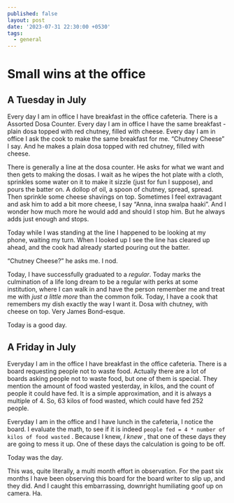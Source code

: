 ```yaml
---
published: false
layout: post
date: '2023-07-31 22:30:00 +0530'
tags:
  - general
---
```

# Small wins at the office

## A Tuesday in July

Every day I am in office I have breakfast in the office cafeteria. There is a Assorted Dosa Counter. Every day I am in office I have the same breakfast - plain dosa topped with red chutney, filled with cheese. Every day I am in office I ask the cook to make the same breakfast for me. “Chutney Cheese” I say. And he makes a plain dosa topped with red chutney, filled with cheese.

There is generally a line at the dosa counter. He asks for what we want and then gets to making the dosas. I wait as he wipes the hot plate with a cloth, sprinkles some water on it to make it sizzle (just for fun I suppose), and pours the batter on. A dollop of oil, a spoon of chutney, spread, spread. Then sprinkle some cheese shavings on top. Sometimes I feel extravagant and ask him to add a bit more cheese, I say “Anna, inna swalpa haaki”. And I wonder how much more he would add and should I stop him. But he always adds just enough and stops.

Today while I was standing at the line I happened to be looking at my phone, waiting my turn. When I looked up I see the line has cleared up ahead, and the cook had already started pouring out the batter. 

“Chutney Cheese?” he asks me. I nod.

Today, I have successfully graduated to a _regular_. Today marks the culmination of a life long dream to be a regular with perks at some institution, where I can walk in and have the person remember me and treat me with _just a little more_ than the common folk. Today, I have a cook that remembers my dish exactly the way I want it. Dosa with chutney, with cheese on top. Very James Bond-esque. 

Today is a good day.

## A Friday in July

Everyday I am in the office I have breakfast in the office cafeteria. There is a board requesting people not to waste food. Actually there are a lot of boards asking people not to waste food, but one of them is special. They mention the amount of food wasted yesterday, in kilos, and the count of people it could have fed. It is a simple approximation, and it is always a multiple of 4. So, 63 kilos of food wasted, which could have fed 252 people. 

Everyday I am in the office and I have lunch in the cafeteria, I notice the board. I evaluate the math, to see if it is indeed `people fed = 4 * number of kilos of food wasted` . Because I knew, _I knew_ , that one of these days they are going to mess it up. One of these days the calculation is going to be off.

Today was the day. 

This was, quite literally, a multi month effort in observation. For the past six months I have been observing this board for the board writer to slip up, and they did. And I caught this embarrassing, downright humiliating goof up on camera. Ha.